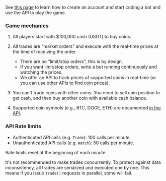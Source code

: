 See [this page](/join) to learn how to create an account and start coding a
bot and use the API to play the game.

### Game mechanics

1. All players start with $100,000 cash (USDT) to buy coins.

1. All trades are "market orders" and execute with the real-time prices at the
   time of receiving the order.

   * There are no "limit/stop orders", this is by design.
   * If you want limit/stop orders, write a bot running continuously and
     watching the prices.
   * We offer an API to track prices of supported coins in real-time (or you
     can use other APIs to find coin prices).

1. You can't trade coins with other coins: You need to sell coin position to
   get cash, and then buy another coin with available cash balance.

1. Supported coin symbols (e.g., BTC, DOGE, ETH) are documented [in the API][api].

### API Rate limits

* Authenticated API calls (e.g. `Trade`): 100 calls per minute.
* Unauthenticated API calls (e.g. `Watch`): 50 calls per minute.

Rate limits reset at the beginning of each minute.

It's not recommended to make trades concurrently. To protect against data
inconsistency, all trades are serialized and executed one by one. This means
if you issue `Trade()` requests in parallel, some will fail.

[api]: https://github.com/grpcoin/grpcoin/blob/main/api/grpcoin.proto
